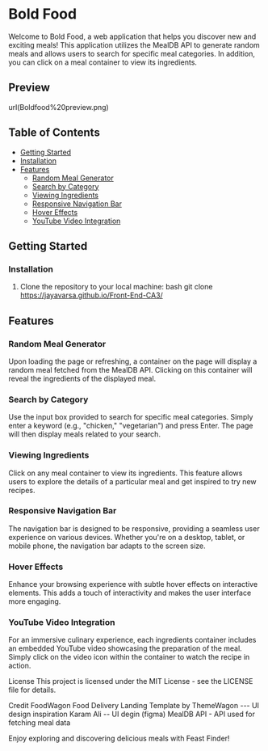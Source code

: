 
# Bold Food

Welcome to Bold Food, a web application that helps you discover new and exciting meals! This application utilizes the MealDB API to generate random meals and allows users to search for specific meal categories. In addition, you can click on a meal container to view its ingredients.

## Preview
url(Boldfood%20preview.png)

## Table of Contents
- [Getting Started](#getting-started)
-   [Installation](#installation)
- [Features](#features)
  - [Random Meal Generator](#random-meal-generator)
  - [Search by Category](#search-by-category)
  - [Viewing Ingredients](#viewing-ingredients)
  - [Responsive Navigation Bar](#responsive-navigation-bar)
  - [Hover Effects](#hover-effects)
  - [YouTube Video Integration](#youtube-video-integration)

## Getting Started

### Installation
1. Clone the repository to your local machine:
   bash
    git clone  https://jayavarsa.github.io/Front-End-CA3/
   
## Features

### Random Meal Generator

Upon loading the page or refreshing, a container on the page will display a random meal fetched from the MealDB API. Clicking on this container will reveal the ingredients of the displayed meal.

### Search by Category

Use the input box provided to search for specific meal categories. Simply enter a keyword (e.g., "chicken," "vegetarian") and press Enter. The page will then display meals related to your search.

### Viewing Ingredients

Click on any meal container to view its ingredients. This feature allows users to explore the details of a particular meal and get inspired to try new recipes.

### Responsive Navigation Bar

The navigation bar is designed to be responsive, providing a seamless user experience on various devices. Whether you're on a desktop, tablet, or mobile phone, the navigation bar adapts to the screen size.

### Hover Effects

Enhance your browsing experience with subtle hover effects on interactive elements. This adds a touch of interactivity and makes the user interface more engaging.

### YouTube Video Integration

For an immersive culinary experience, each ingredients container includes an embedded YouTube video showcasing the preparation of the meal. Simply click on the video icon within the container to watch the recipe in action.

License
This project is licensed under the  MIT License - see the LICENSE file for details.

Credit
FoodWagon Food Delivery Landing Template by ThemeWagon --- UI design inspiration
Karam Ali -- UI degin (figma)
MealDB API - API used for fetching meal data

Enjoy exploring and discovering delicious meals with Feast Finder!
